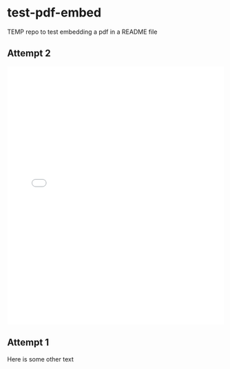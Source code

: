 # test-pdf-embed
TEMP repo to test embedding a pdf in a README file

## Attempt 2

<embed src="RDM_Support_UU_Quickstart_Zenodo_v02.pdf" type="application/pdf" width="100%" height="600px" />

## Attempt 1
<object data="RDM_Support_UU_Quickstart_Zenodo_v02.pdf" type="application/pdf" width="100%" height="500px" />

Here is some other text
